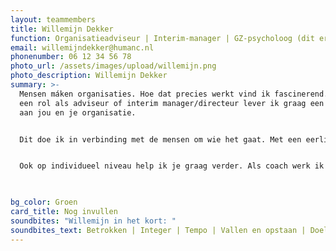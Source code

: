 ```yaml
---
layout: teammembers
title: Willemijn Dekker
function: Organisatieadviseur | Interim-manager | GZ-psycholoog (dit er op?)
email: willemijndekker@humanc.nl
phonenumber: 06 12 34 56 78
photo_url: /assets/images/upload/willemijn.png
photo_description: Willemijn Dekker
summary: >-
  Mensen máken organisaties. Hoe dat precies werkt vind ik fascinerend. Vanuit
  een rol als adviseur of interim manager/directeur lever ik graag een bijdrage
  aan jou en je organisatie. ​


  Dit doe ik in verbinding met de mensen om wie het gaat. Met een eerlijke en open blik, ook als het moeilijk is. Dan komen we verder met elkaar. Hierbij vind ik nieuwe dingen leren en proberen belangrijk. Met als doel resultaten bereiken waar je trots op kunt zijn. ​


  Ook op individueel niveau help ik je graag verder. Als coach werk ik vanuit het gedachtegoed van de positieve gezondheid, want er zijn zo veel verschillende dimensies die invloed hebben op wie jij bent als mens. ​


  ​
bg_color: Groen
card_title: Nog invullen
soundbites: "Willemijn in het kort: "
soundbites_text: Betrokken | Integer | Tempo | Vallen en opstaan | Doelgericht
---
```

